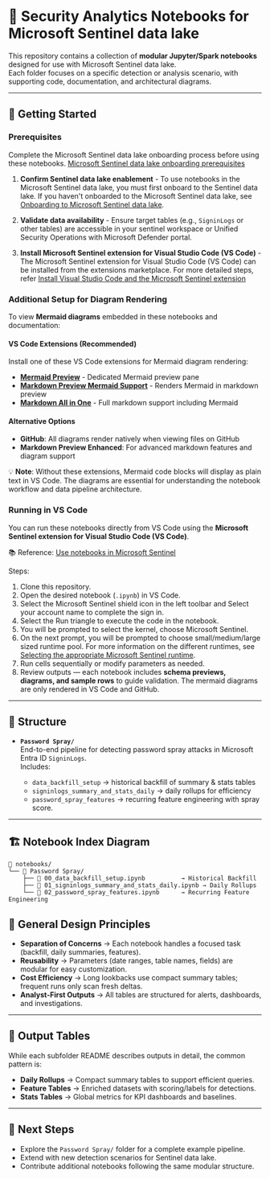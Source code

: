 # 📓 Security Analytics Notebooks for Microsoft Sentinel data lake

This repository contains a collection of **modular Jupyter/Spark notebooks** designed for use with Microsoft Sentinel data lake.  
Each folder focuses on a specific detection or analysis scenario, with supporting code, documentation, and architectural diagrams.

---

## 🚀 Getting Started

### Prerequisites

Complete the Microsoft Sentinel data lake onboarding process before using these notebooks.
[Microsoft Sentinel data lake onboarding prerequisites](https://learn.microsoft.com/en-us/azure/sentinel/datalake/sentinel-lake-onboarding#prerequisites)

1. **Confirm Sentinel data lake enablement** - To use notebooks in the Microsoft Sentinel data lake, you must first onboard to the Sentinel data lake. If you haven't onboarded to the Microsoft Sentinel data lake, see [Onboarding to Microsoft Sentinel data lake](https://learn.microsoft.com/en-us/azure/sentinel/datalake/sentinel-lake-onboarding).

2. **Validate data availability** - Ensure target tables (e.g., `SigninLogs` or other tables) are accessible in your sentinel workspace or Unified Security Operations with Microsoft Defender portal.

3. **Install Microsoft Sentinel extension for Visual Studio Code (VS Code)** - The Microsoft Sentinel extension for Visual Studio Code (VS Code) can be installed from the extensions marketplace. For more detailed steps, refer [Install Visual Studio Code and the Microsoft Sentinel extension](https://learn.microsoft.com/en-us/azure/sentinel/datalake/notebooks#install-visual-studio-code-and-the-microsoft-sentinel-extension)

### Additional Setup for Diagram Rendering

To view **Mermaid diagrams** embedded in these notebooks and documentation:

#### VS Code Extensions (Recommended)

Install one of these VS Code extensions for Mermaid diagram rendering:

- **[Mermaid Preview](https://marketplace.visualstudio.com/items?itemName=vstirbu.vscode-mermaid-preview)** - Dedicated Mermaid preview pane
- **[Markdown Preview Mermaid Support](https://marketplace.visualstudio.com/items?itemName=bierner.markdown-mermaid)** - Renders Mermaid in markdown preview
- **[Markdown All in One](https://marketplace.visualstudio.com/items?itemName=yzhang.markdown-all-in-one)** - Full markdown support including Mermaid

#### Alternative Options

- **GitHub**: All diagrams render natively when viewing files on GitHub
- **Markdown Preview Enhanced**: For advanced markdown features and diagram support

💡 **Note**: Without these extensions, Mermaid code blocks will display as plain text in VS Code. The diagrams are essential for understanding the notebook workflow and data pipeline architecture.

### Running in VS Code

You can run these notebooks directly from VS Code using the **Microsoft Sentinel extension for Visual Studio Code (VS Code)**.

📚 Reference: [Use notebooks in Microsoft Sentinel](https://learn.microsoft.com/en-us/azure/sentinel/datalake/notebooks)

Steps:

1. Clone this repository.
2. Open the desired notebook (`.ipynb`) in VS Code.
3. Select the Microsoft Sentinel shield icon in the left toolbar and Select your account name to complete the sign in.
4. Select the Run triangle to execute the code in the notebook.
5. You will be prompted to select the kernel, choose Microsoft Sentinel.
6. On the next prompt, you will be prompted to choose small/medium/large sized runtime pool. For more information on the different runtimes, see [Selecting the appropriate Microsoft Sentinel runtime](https://learn.microsoft.com/en-us/azure/sentinel/datalake/notebooks#select-the-appropriate-runtime-pool).
7. Run cells sequentially or modify parameters as needed.
8. Review outputs — each notebook includes **schema previews, diagrams, and sample rows** to guide validation. The mermaid diagrams are only rendered in VS Code and GitHub.

---

## 📖 Structure

- **`Password Spray/`**  
  End-to-end pipeline for detecting password spray attacks in Microsoft Entra ID `SigninLogs`.  
  Includes:

  - `data_backfill_setup` → historical backfill of summary & stats tables
  - `signinlogs_summary_and_stats_daily` → daily rollups for efficiency
  - `password_spray_features` → recurring feature engineering with spray score.

---

## 🏗️ Notebook Index Diagram

```
📓 notebooks/
└── 📁 Password Spray/
    ├── 📓 00_data_backfill_setup.ipynb          → Historical Backfill
    ├── 📓 01_signinlogs_summary_and_stats_daily.ipynb → Daily Rollups
    └── 📓 02_password_spray_features.ipynb      → Recurring Feature Engineering
```

## 🧩 General Design Principles

- **Separation of Concerns** → Each notebook handles a focused task (backfill, daily summaries, features).
- **Reusability** → Parameters (date ranges, table names, fields) are modular for easy customization.
- **Cost Efficiency** → Long lookbacks use compact summary tables; frequent runs only scan fresh deltas.
- **Analyst-First Outputs** → All tables are structured for alerts, dashboards, and investigations.

---

## 📂 Output Tables

While each subfolder README describes outputs in detail, the common pattern is:

- **Daily Rollups** → Compact summary tables to support efficient queries.
- **Feature Tables** → Enriched datasets with scoring/labels for detections.
- **Stats Tables** → Global metrics for KPI dashboards and baselines.

---

## 📌 Next Steps

- Explore the `Password Spray/` folder for a complete example pipeline.
- Extend with new detection scenarios for Sentinel data lake.
- Contribute additional notebooks following the same modular structure.
